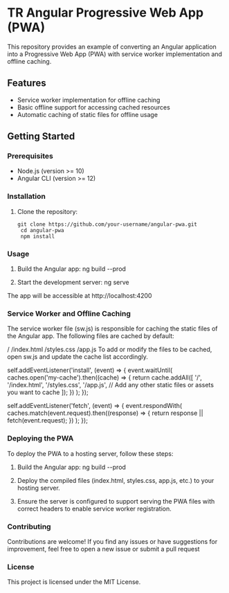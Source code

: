 # TR Angular Progressive Web App (PWA)

This repository provides an example of converting an Angular application into a Progressive Web App (PWA) with service worker implementation and offline caching.

## Features

- Service worker implementation for offline caching
- Basic offline support for accessing cached resources
- Automatic caching of static files for offline usage

## Getting Started

### Prerequisites

- Node.js (version >= 10)
- Angular CLI (version >= 12)

### Installation

1. Clone the repository:

   ```shell
   git clone https://github.com/your-username/angular-pwa.git
    cd angular-pwa
    npm install

### Usage
1. Build the Angular app:
ng build --prod

2. Start the development server:
ng serve

The app will be accessible at http://localhost:4200

### Service Worker and Offline Caching
The service worker file (sw.js) is responsible for caching the static files of the Angular app. The following files are cached by default:

/
/index.html
/styles.css
/app.js
To add or modify the files to be cached, open sw.js and update the cache list accordingly.

self.addEventListener('install', (event) => {
  event.waitUntil(
    caches.open('my-cache').then((cache) => {
      return cache.addAll([
        '/',
        '/index.html',
        '/styles.css',
        '/app.js',
        // Add any other static files or assets you want to cache
      ]);
    })
  );
});

self.addEventListener('fetch', (event) => {
  event.respondWith(
    caches.match(event.request).then((response) => {
      return response || fetch(event.request);
    })
  );
});

### Deploying the PWA
To deploy the PWA to a hosting server, follow these steps:

1. Build the Angular app:
ng build --prod

2. Deploy the compiled files (index.html, styles.css, app.js, etc.) to your hosting server.

3. Ensure the server is configured to support serving the PWA files with correct headers to enable service worker registration.

### Contributing
Contributions are welcome! If you find any issues or have suggestions for improvement, feel free to open a new issue or submit a pull request

### License
This project is licensed under the MIT License.